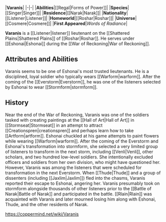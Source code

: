 |**Varanis**|
|-|-|
|**Abilities**|[[Regal\|Forms of Power]]|
|**Species**|[[Singer\|Singer]]|
|**Residence**|[[Narak\|Narak]]|
|**Nationality**|[[Listener\|Listener]]|
|**Homeworld**|[[Roshar\|Roshar]]|
|**Universe**|[[Cosmere\|Cosmere]]|
|**First Appeared**|*Words of Radiance*|

**Varanis** is a [[Listener\|listener]] lieutenant on the [[Shattered Plains\|Shattered Plains]] of [[Roshar\|Roshar]]. He serves under [[Eshonai\|Eshonai]] during the [[War of Reckoning\|War of Reckoning]].

## Attributes and Abilities
Varanis seems to be one of Eshonai's most trusted lieutenants. He is a disciplined, loyal soldier who typically wears [[Warform\|warform]]. After the coming of the [[Everstorm\|Everstorm]], he was one of the listeners selected by Eshonai to wear [[Stormform\|stormform]].

## History
Near the end of the War of Reckoning, Varanis was one of the soldiers tasked with creating paintings at the [[Hall of Art\|Hall of Art]] in [[Stormseat\|Stormseat]] in an attempt to attract [[Creationspren\|creationspren]] and perhaps learn how to take [[Artform\|artform]]. Eshonai chuckled at his game attempts to paint flowers while wearing [[Warform\|warform]].
After the coming of the Everstorm and Eshonai's transformation into stormform, she selected a very limited group of listeners to transform in the next storm, including [[Venli\|Venli]], other scholars, and two hundred low-level soldiers. She intentionally excluded officers and soldiers from her own division, who might have questioned her. However, Varanis was among the listeners that were scheduled for transformation in the next Everstorm. When [[Thude\|Thude]] and a group of dissenters (including [[Jaxlim\|Jaxlim]]) fled into the chasms, Varanis reported their escape to Eshonai, angering her.
Varanis presumably took on stormform alongside thousands of other listeners prior to the [[Battle of Narak\|Battle of Narak]] and participated in the battle. [[Rlain\|Rlain]] was acquainted with Varanis and later mourned losing him along with Eshonai, Thude, and the other residents of Narak.



https://coppermind.net/wiki/Varanis